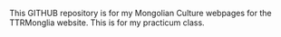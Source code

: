 This GITHUB repository is for my Mongolian Culture webpages for the TTRMonglia website. This is for my practicum class. 
